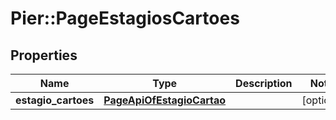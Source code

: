 # Pier::PageEstagiosCartoes

## Properties
Name | Type | Description | Notes
------------ | ------------- | ------------- | -------------
**estagio_cartoes** | [**PageApiOfEstagioCartao**](PageApiOfEstagioCartao.md) |  | [optional] 



